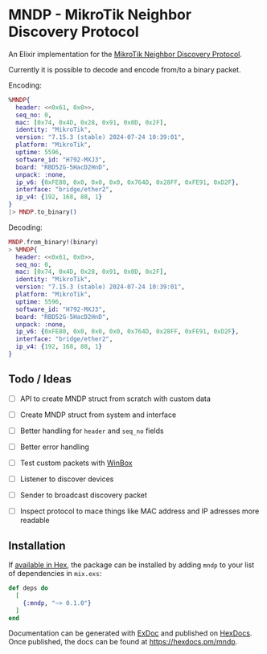 # MNDP - MikroTik Neighbor Discovery Protocol

An Elixir implementation for the [MikroTik Neighbor Discovery Protocol](https://help.mikrotik.com/docs/display/ROS/Neighbor+discovery).

Currently it is possible to decode and encode from/to a binary packet.

Encoding: 

```elixir
%MNDP{
  header: <<0x61, 0x0>>,
  seq_no: 0,
  mac: [0x74, 0x4D, 0x28, 0x91, 0x0D, 0x2F],
  identity: "MikroTik",
  version: "7.15.3 (stable) 2024-07-24 10:39:01",
  platform: "MikroTik",
  uptime: 5596,
  software_id: "H792-MXJ3",
  board: "RBD52G-5HacD2HnD",
  unpack: :none,
  ip_v6: {0xFE80, 0x0, 0x0, 0x0, 0x764D, 0x28FF, 0xFE91, 0xD2F},
  interface: "bridge/ether2",
  ip_v4: {192, 168, 88, 1}
}
|> MNDP.to_binary()
```

Decoding: 

```elixir
MNDP.from_binary!(binary)
> %MNDP{
  header: <<0x61, 0x0>>,
  seq_no: 0,
  mac: [0x74, 0x4D, 0x28, 0x91, 0x0D, 0x2F],
  identity: "MikroTik",
  version: "7.15.3 (stable) 2024-07-24 10:39:01",
  platform: "MikroTik",
  uptime: 5596,
  software_id: "H792-MXJ3",
  board: "RBD52G-5HacD2HnD",
  unpack: :none,
  ip_v6: {0xFE80, 0x0, 0x0, 0x0, 0x764D, 0x28FF, 0xFE91, 0xD2F},
  interface: "bridge/ether2",
  ip_v4: {192, 168, 88, 1}
}
```

## Todo / Ideas

- [ ] API to create MNDP struct from scratch with custom data
- [ ] Create MNDP struct from system and interface
- [ ] Better handling for `header` and `seq_no` fields
- [ ] Better error handling
- [ ] Test custom packets with [WinBox](https://help.mikrotik.com/docs/display/ROS/WinBox)
- [ ] Listener to discover devices
- [ ] Sender to broadcast discovery packet
- [ ] Inspect protocol to mace things like MAC address and IP adresses more readable


## Installation

If [available in Hex](https://hex.pm/docs/publish), the package can be installed
by adding `mndp` to your list of dependencies in `mix.exs`:

```elixir
def deps do
  [
    {:mndp, "~> 0.1.0"}
  ]
end
```

Documentation can be generated with [ExDoc](https://github.com/elixir-lang/ex_doc)
and published on [HexDocs](https://hexdocs.pm). Once published, the docs can
be found at <https://hexdocs.pm/mndp>.

